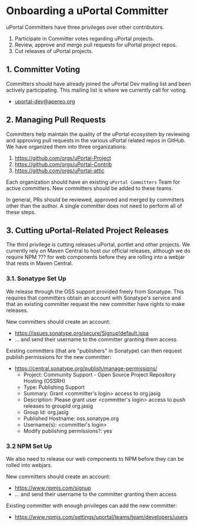 # Onboarding a uPortal Committer

uPortal Committers have three privileges over other contributors.

1. Participate in Committer votes regarding uPortal projects.
2. Review, approve and merge pull requests for uPortal project repos.
3. Cut releases of uPortal projects.

## 1. Committer Voting
Committers should have already joined the uPortal Dev mailing list and been actively
participating. This mailing list is where we currently call for voting.

- uportal-dev@apereo.org

## 2. Managing Pull Requests
Committers help maintain the quality of the uPortal ecosystem by reviewing and approving
pull requests in the various uPortal related repos in GitHub. We have organized them into
three organizations:

1. https://github.com/orgs/uPortal-Project
2. https://github.com/orgs/uPortal-Contrib
3. https://github.com/orgs/uPortal-attic

Each organization should have an existing `uPortal Committers` Team for active
committers. New committers should be added to these teams.

In general, PRs should be reviewed, approved and merged by committers other than the
author. A single committer does not need to perform all of these steps.

## 3. Cutting uPortal-Related Project Releases
The third privilege is cutting releases uPortal, portlet and other projects. We currently
rely on Maven Central to host our official releases, although we do require NPM ???
for web components before they are rolling into a webjar that rests in Maven Central.

### 3.1. Sonatype Set Up
We release through the OSS support provided freely from Sonatype. This requires
that committers obtain an account with Sonatype's service and that an existing committer
request the new committer have rights to make releases.

New committers should create an account:
- https://issues.sonatype.org/secure/Signup!default.jspa
- ... and send their username to the committer granting them access

Existing committers (that are "publishers" in Sonatype) can then request publish
permissions for the new committer:
- https://central.sonatype.org/publish/manage-permissions/
    - Project: Community Support - Open Source Project Repository Hosting (OSSRH)
    - Type: Publishing Support
    - Summary: Grant <committer's login> access to org.jasig
    - Description: Please grant user <committer's login> access to push releases to groupId org.jasig
    - Group Id: org.jasig
    - Published Hostname: oss.sonatype.org
    - Username(s): <committer's login>
    - Modify publishing permissions?: yes

### 3.2 NPM Set Up
We also need to release our web components to NPM before they can be rolled into
webjars.

New committers should create an account:
- https://www.npmjs.com/signup
- ... and send their username to the committer granting them access

Existing committer with enough privileges can add the new committer:
- https://www.npmjs.com/settings/uportal/teams/team/developers/users

